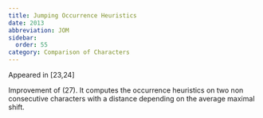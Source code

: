 ```yaml
---
title: Jumping Occurrence Heuristics
date: 2013
abbreviation: JOM
sidebar:
  order: 55
category: Comparison of Characters
---
```


Appeared in [23,24]

Improvement of (27). It computes the occurrence heuristics on two non consecutive characters with a distance depending on the average maximal shift.

